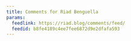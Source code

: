 ```yaml
---
title: Comments for Riad Benguella
params:
  feedlink: https://riad.blog/comments/feed/
  feedid: b8fe4189c4ee7fee6872d9e2dfafa593
---
```

